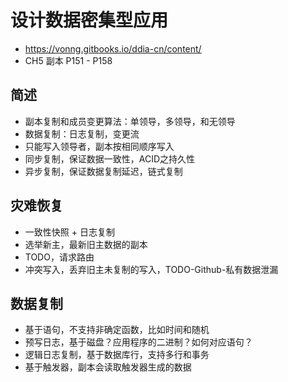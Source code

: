 # 设计数据密集型应用
- https://vonng.gitbooks.io/ddia-cn/content/
- CH5 副本 P151 - P158

## 简述
- 副本复制和成员变更算法：单领导，多领导，和无领导
- 数据复制：日志复制，变更流
- 只能写入领导者，副本按相同顺序写入
- 同步复制，保证数据一致性，ACID之持久性
- 异步复制，保证数据复制延迟，链式复制

## 灾难恢复
- 一致性快照 + 日志复制
- 选举新主，最新旧主数据的副本
- TODO，请求路由
- 冲突写入，丢弃旧主未复制的写入，TODO-Github-私有数据泄漏

## 数据复制
- 基于语句，不支持非确定函数，比如时间和随机
- 预写日志，基于磁盘？应用程序的二进制？如何对应语句？
- 逻辑日志复制，基于数据库行，支持多行和事务
- 基于触发器，副本会读取触发器生成的数据
